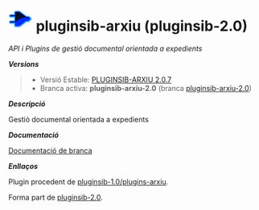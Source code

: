 # ![Logo](https://github.com/GovernIB/maven/raw/binaris/pluginsib/projectinfo_Attachments/icon.jpg) pluginsib-arxiu  (pluginsib-2.0)
*API i Plugins de gestió documental orientada a expedients*

***Versions***

> - Versió Estable: [PLUGINSIB-ARXIU 2.0.7](../../releases/tag/v2.0.7)
> - Branca activa: __pluginsib-arxiu-2.0__ (branca [pluginsib-arxiu-2.0](../../tree/pluginsib-arxiu-2.0))

***Descripció***

Gestió documental orientada a expedients

***Documentació***

[Documentació de branca](../../tree/pluginsib-arxiu-2.0#documentaci%C3%B3)

***Enllaços***


Plugin procedent de [pluginsib-1.0/plugins-arxiu](https://github.com/GovernIB/pluginsib/tree/pluginsib-1.0/plugins-arxiu).  

Forma part de [pluginsib-2.0](https://github.com/GovernIB/pluginsib/tree/pluginsib-2.0).
